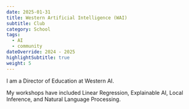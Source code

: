 ```yaml
---
date: 2025-01-31
title: Western Artificial Intelligence (WAI)
subtitle: Club
category: School
tags:
  - AI
  - community 
dateOverride: 2024 - 2025
highlightSubtitle: true
weight: 5
---
```


I am a Director of Education at Western AI. 

My workshops have included Linear Regression, Explainable AI, Local Inference, and Natural Language Processing.